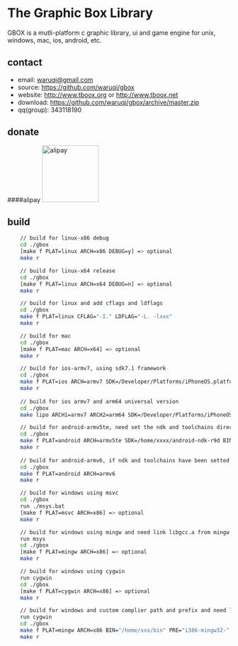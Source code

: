 The Graphic Box Library
========================

GBOX is a mutli-platform c graphic library, ui and game engine for unix, windows, mac, ios, android, etc.

contact
-------

- email:   	    waruqi@gmail.com
- source:  	    https://github.com/waruqi/gbox
- website: 	    http://www.tboox.org or http://www.tboox.net
- download:     https://github.com/waruqi/gbox/archive/master.zip
- qq(group):    343118190

donate
------

####alipay
<img src="http://www.tboox.net/ruki/alipay.png" alt="alipay" width="128" height="128">

build
-----

```bash
	// build for linux-x86 debug
    cd ./gbox
    [make f PLAT=linux ARCH=x86 DEBUG=y] => optional
    make r

	// build for linux-x64 release
    cd ./gbox
    [make f PLAT=linux ARCH=x64 DEBUG=n] => optional
    make r

	// build for linux and add cflags and ldflags
    cd ./gbox
    make f PLAT=linux CFLAG="-I." LDFLAG="-L. -lxxx"
    make r

	// build for mac
    cd ./gbox
    [make f PLAT=mac ARCH=x64] => optional
    make r

	// build for ios-armv7, using sdk7.1 framework
    cd ./gbox
    make f PLAT=ios ARCH=armv7 SDK=/Developer/Platforms/iPhoneOS.platform/Developer/SDKs/iPhoneOS7.1.sdk
    make r
    
	// build for ios armv7 and arm64 universal version
    cd ./gbox
    make lipo ARCH1=armv7 ARCH2=arm64 SDK=/Developer/Platforms/iPhoneOS.platform/Developer/SDKs/iPhoneOS7.1.sdk

	// build for android-armv5te, need set the ndk and toolchains directory
    cd ./gbox
    make f PLAT=android ARCH=armv5te SDK=/home/xxxx/android-ndk-r9d BIN=/home/xxxx/android-ndk-r9d/toolchains/arm-linux-androideabi-4.8/prebuilt/darwin-x86_64/bin
    make r
    
	// build for android-armv6, if ndk and toolchains have been setted
    cd ./gbox
    make f PLAT=android ARCH=armv6
    make r

	// build for windows using msvc
    cd ./gbox
    run ./msys.bat
    [make f PLAT=msvc ARCH=x86] => optional
    make r

	// build for windows using mingw and need link libgcc.a from mingw
    run msys
    cd ./gbox
    [make f PLAT=mingw ARCH=x86] => optional
    make r

	// build for windows using cygwin 
    run cygwin
    cd ./gbox
    [make f PLAT=cygwin ARCH=x86] => optional
    make r

	// build for windows and custom complier path and prefix and need link libgcc.a from mingw
    run cygwin
    cd ./gbox
    make f PLAT=mingw ARCH=x86 BIN="/home/xxx/bin" PRE="i386-mingw32-"
    make r
```

